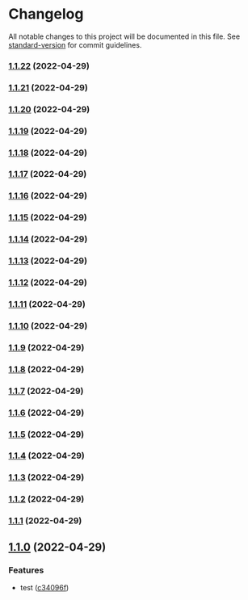 # Changelog

All notable changes to this project will be documented in this file. See [standard-version](https://github.com/conventional-changelog/standard-version) for commit guidelines.

### [1.1.22](https://github.com/lexedwards/testpkg/compare/v1.1.21...v1.1.22) (2022-04-29)

### [1.1.21](https://github.com/lexedwards/testpkg/compare/v1.1.20...v1.1.21) (2022-04-29)

### [1.1.20](https://github.com/lexedwards/testpkg/compare/v1.1.19...v1.1.20) (2022-04-29)

### [1.1.19](https://github.com/lexedwards/testpkg/compare/v1.1.18...v1.1.19) (2022-04-29)

### [1.1.18](https://github.com/lexedwards/testpkg/compare/v1.1.17...v1.1.18) (2022-04-29)

### [1.1.17](https://github.com/lexedwards/testpkg/compare/v1.1.16...v1.1.17) (2022-04-29)

### [1.1.16](https://github.com/lexedwards/testpkg/compare/v1.1.15...v1.1.16) (2022-04-29)

### [1.1.15](https://github.com/lexedwards/testpkg/compare/v1.1.14...v1.1.15) (2022-04-29)

### [1.1.14](https://github.com/lexedwards/testpkg/compare/v1.1.13...v1.1.14) (2022-04-29)

### [1.1.13](https://github.com/lexedwards/testpkg/compare/v1.1.12...v1.1.13) (2022-04-29)

### [1.1.12](https://github.com/lexedwards/testpkg/compare/v1.1.11...v1.1.12) (2022-04-29)

### [1.1.11](https://github.com/lexedwards/testpkg/compare/v1.1.10...v1.1.11) (2022-04-29)

### [1.1.10](https://github.com/lexedwards/testpkg/compare/v1.1.9...v1.1.10) (2022-04-29)

### [1.1.9](https://github.com/lexedwards/testpkg/compare/v1.1.8...v1.1.9) (2022-04-29)

### [1.1.8](https://github.com/lexedwards/testpkg/compare/v1.1.7...v1.1.8) (2022-04-29)

### [1.1.7](https://github.com/lexedwards/testpkg/compare/v1.1.6...v1.1.7) (2022-04-29)

### [1.1.6](https://github.com/lexedwards/testpkg/compare/v1.1.5...v1.1.6) (2022-04-29)

### [1.1.5](https://github.com/lexedwards/testpkg/compare/v1.1.4...v1.1.5) (2022-04-29)

### [1.1.4](https://github.com/lexedwards/testpkg/compare/v1.1.3...v1.1.4) (2022-04-29)

### [1.1.3](https://github.com/lexedwards/testpkg/compare/v1.1.2...v1.1.3) (2022-04-29)

### [1.1.2](https://github.com/lexedwards/testpkg/compare/v1.1.1...v1.1.2) (2022-04-29)

### [1.1.1](https://github.com/lexedwards/testpkg/compare/v1.1.0...v1.1.1) (2022-04-29)

## [1.1.0](https://github.com/lexedwards/testpkg/compare/v1.0.0...v1.1.0) (2022-04-29)


### Features

* test ([c34096f](https://github.com/lexedwards/testpkg/commit/c34096f59fa693a88cd94b1597f46429cee81a9d))
